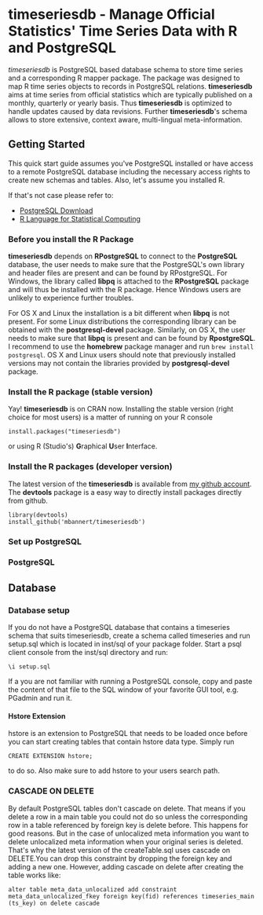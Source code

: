 timeseriesdb - Manage Official Statistics' Time Series Data with R and PostgreSQL
============

*timeseriesdb* is PostgreSQL based database schema to store time series and a corresponding R mapper package. The package was designed to map R time series objects to records in PostgreSQL relations. **timeseriesdb** aims at time series from official statistics which are typically published on a monthly, quarterly or yearly basis. Thus **timeseriesdb** is optimized to handle updates caused by data revisions. Further **timeseriesdb**'s schema allows to store extensive, context aware, multi-lingual meta-information.  


## Getting Started

This quick start guide assumes you've PostgreSQL installed or have access to a remote PostgreSQL database including the necessary access rights to create new schemas and tables. Also, let's assume you installed R. 

If that's not case please refer to: 

- [PostgreSQL Download](https://www.postgresql.org/download/)
- [R Language for Statistical Computing](https://www.r-project.org/)


### Before you install the R Package
**timeseriesdb** depends on **RPostgreSQL** to connect to the **PostgreSQL** database, the user needs to make sure that the PostgreSQL's own library and header files are present and can be found by RPostgreSQL. For Windows, the library called **libpq** is attached to the **RPostgreSQL** package and will thus be installed with the R package. Hence Windows users are unlikely to experience further troubles.

For OS X and Linux the installation is a bit different when **libpq** is not present. For some Linux distributions the corresponding library can be obtained with the **postgresql-devel** package. Similarly, on OS X, the user needs to make sure that **libpq** is present and can be found by **RpostgreSQL**. I recommend to use the **homebrew** package manager and run `brew install postgresql`. OS X and Linux users should note that previously installed versions may not contain the libraries provided by **postgresql-devel** package. 




### Install the R package (stable version)

Yay! **timeseriesdb** is on CRAN now. Installing the stable version (right choice for most users) is a matter of running on your R console 

```{r, eval = FALSE}
install.packages("timeseriesdb")
```

or using R (Studio's) **G**raphical **U**ser **I**nterface. 

### Install the R packages (developer version)

The latest version of the **timeseriesdb** is available from [my github account](https://github.com/mbannert/timeseriesdb). The **devtools** package is a easy way to directly install packages directly from github. 


```{r, eval = FALSE}
library(devtools)
install_github('mbannert/timeseriesdb')
```


### Set up PostgreSQL








### PostgreSQL


## Database

### Database setup
If you do not have a PostgreSQL database that contains a timeseries schema that suits timeseriesdb, 
create a schema called timeseries and run setup.sql which is located in inst/sql of your package folder. 
Start a psql client console from the inst/sql directory and run: 

```
\i setup.sql
```
If a you are not familiar with running a PostgreSQL console, copy and paste the content of that file to the SQL window of your favorite GUI tool, e.g. PGadmin and run it. 

#### Hstore Extension
hstore is an extension to PostgreSQL that needs to be loaded once before you can start creating tables that contain hstore data type. 
Simply run
```
CREATE EXTENSION hstore;
```
to do so. Also make sure to add hstore to your users search path. 

### CASCADE ON DELETE
By default PostgreSQL tables don't cascade on delete. That means if you delete a row in a main table you could not do so unless the corresponding row in a table referenced by foreign key is delete before. This happens for good reasons. But in the case of unlocalized meta information you want to delete unlocalized meta information when your original series is deleted. That's why the latest version of the createTable.sql uses cascade on DELETE.You can drop this constraint by dropping the foreign key and adding a new one. However, adding cascade on delete after creating the table works like: 

```
alter table meta_data_unlocalized add constraint meta_data_unlocalized_fkey foreign key(fid) references timeseries_main (ts_key) on delete cascade
```





